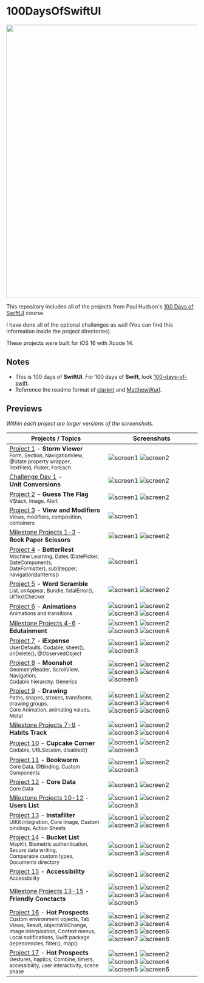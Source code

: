 # 100DaysOfSwiftUI

<div align="center">
  <img src="https://i.ytimg.com/vi/AWZzEGwkenQ/maxresdefault.jpg" width="720">
</div>

This repository includes all of the projects from Paul Hudson's [100 Days of SwiftUI](https://www.hackingwithswift.com/100/swiftui) course.

I have done all of the optional challenges as well (You can find this information inside the project directories).

These projects were built for iOS 16 with Xcode 14.

## Notes

- This is 100 days of **SwiftUI**. For 100 days of **Swift**, look [100-days-of-swift](https://github.com/fauzandwip/100-days-of-swift).
- Reference the readme format of [clarknt](https://github.com/clarknt) and [MatthewWurl](https://github.com/MatthewWurl).

## Previews

_Within each project are larger versions of the screenshots._

| Projects / Topics                                                                                                                                                                                                                                               | Screenshots                                                                                                                                                                                                                                                                                                                                                                                                                                                                                                                                      |
| --------------------------------------------------------------------------------------------------------------------------------------------------------------------------------------------------------------------------------------------------------------- | ------------------------------------------------------------------------------------------------------------------------------------------------------------------------------------------------------------------------------------------------------------------------------------------------------------------------------------------------------------------------------------------------------------------------------------------------------------------------------------------------------------------------------------------------ |
| [Project 1](01_Project1_HWSwiftUI) - **Storm Viewer** <br/><sub>Form, Section, NavigationView, </sub> <br/><sub>@State property wrapper, </sub> <br/><sub>TextField, Picker, ForEach</sub>                                                                      | ![screen1](01_Project1_HWSwiftUI/screenshots/small/screen01.png) ![screen2](01_Project1_HWSwiftUI/screenshots/small/screen02.png)                                                                                                                                                                                                                                                                                                                                                                                                                |
| [Challenge Day 1](02_Challenge-Day1_HWSwiftUI) - <br/> **Unit Conversions** <br/><sub></sub>                                                                                                                                                                    | ![screen1](02_Challenge-Day1_HWSwiftUI/screenshots/small/screen01.png) ![screen2](02_Challenge-Day1_HWSwiftUI/screenshots/small/screen02.png)                                                                                                                                                                                                                                                                                                                                                                                                    |
| [Project 2](03_Project2_HWSwiftUI) - **Guess The Flag** <br/><sub>VStack, Image, Alert</sub>                                                                                                                                                                    | ![screen1](03_Project2_HWSwiftUI/screenshots/small/screen01.png) ![screen2](03_Project2_HWSwiftUI/screenshots/small/screen02.png)                                                                                                                                                                                                                                                                                                                                                                                                                |
| [Project 3](04_Project3_HWSwiftUI) - **View and Modifiers** <br/><sub>Views, modifiers, composition, containers</sub>                                                                                                                                           | ![screen1](04_Project3_HWSwiftUI/screenshots/small/screen01.png)                                                                                                                                                                                                                                                                                                                                                                                                                                                                                 |
| [Milestone Projects 1-3](05_Milestone-Projects1-3_HWSwiftUI) - <br/> **Rock Paper Scissors** <br/><sub></sub>                                                                                                                                                   | ![screen1](05_Milestone-Projects1-3_HWSwiftUI/screenshots/small/screen01.png) ![screen2](05_Milestone-Projects1-3_HWSwiftUI/screenshots/small/screen02.png)                                                                                                                                                                                                                                                                                                                                                                                      |
| [Project 4](06_Project4_HWSwiftUI) - **BetterRest** <br/><sub>Machine Learning, Dates (DatePicker, DateComponents, </sub> <br/><sub>DateFormatter), subStepper, navigationBarItems()</sub>                                                                      | ![screen1](06_Project4_HWSwiftUI/screenshots/small/screen01.png)                                                                                                                                                                                                                                                                                                                                                                                                                                                                                 |
| [Project 5](07_Project5_HWSwiftUI) - **Word Scramble** <br/><sub>List, onAppear, Bundle, fatalError(), UITextChecker</sub>                                                                                                                                      | ![screen1](07_Project5_HWSwiftUI/screenshots/small/screen01.png) ![screen2](07_Project5_HWSwiftUI/screenshots/small/screen01.png)                                                                                                                                                                                                                                                                                                                                                                                                                |
| [Project 6](08_Project6_HWSwiftUI) - **Animations** <br/><sub>Animations and transitions</sub>                                                                                                                                                                  | ![screen1](08_Project6_HWSwiftUI/screenshots/small/screen01.png) ![screen2](08_Project6_HWSwiftUI/screenshots/small/screen02.png) ![screen3](08_Project6_HWSwiftUI/screenshots/small/screen03.png) ![screen4](08_Project6_HWSwiftUI/screenshots/small/screen04.png)                                                                                                                                                                                                                                                                              |
| [Milestone Projects 4-6](09_Milestone-Projects4-6_HWSwiftUI) - <br/> **Edutainment** <br/><sub></sub>                                                                                                                                                           | ![screen1](09_Milestone-Projects4-6_HWSwiftUI/screenshots/small/screen01.png) ![screen2](09_Milestone-Projects4-6_HWSwiftUI/screenshots/small/screen02.png) ![screen3](09_Milestone-Projects4-6_HWSwiftUI/screenshots/small/screen03.png) ![screen4](09_Milestone-Projects4-6_HWSwiftUI/screenshots/small/screen04.png)                                                                                                                                                                                                                          |
| [Project 7](10_Project7_HWSwiftUI) - **iExpense** <br/><sub>UserDefaults, Codable, sheet(), </sub> <br/><sub>onDelete(), @ObservedObject</sub>                                                                                                                  | ![screen1](10_Project7_HWSwiftUI/screenshots/small/screen01.png) ![screen2](10_Project7_HWSwiftUI/screenshots/small/screen02.png) ![screen3](10_Project7_HWSwiftUI/screenshots/small/screen03.png)                                                                                                                                                                                                                                                                                                                                               |
| [Project 8](11_Project8_HWSwiftUI) - **Moonshot** <br/><sub>GeometryReader, ScrollView, Navigation, </sub> <br/><sub>Codable hierarchy, Generics</sub>                                                                                                          | ![screen1](11_Project8_HWSwiftUI/screenshots/small/screen01.png) ![screen2](11_Project8_HWSwiftUI/screenshots/small/screen02.png) ![screen3](11_Project8_HWSwiftUI/screenshots/small/screen03.png) ![screen4](11_Project8_HWSwiftUI/screenshots/small/screen04.png) ![screen5](11_Project8_HWSwiftUI/screenshots/small/screen05.png)                                                                                                                                                                                                             |
| [Project 9](12_Project9_HWSwiftUI) - **Drawing** <br/><sub>Paths, shapes, strokes, transforms, drawing groups, </sub> <br/><sub>Core Animation, animating values, Metal</sub>                                                                                   | ![screen1](12_Project9_HWSwiftUI/screenshots/small/screen01.png) ![screen2](12_Project9_HWSwiftUI/screenshots/small/screen02.png) ![screen3](12_Project9_HWSwiftUI/screenshots/small/screen03.png) ![screen4](12_Project9_HWSwiftUI/screenshots/small/screen04.png) ![screen5](12_Project9_HWSwiftUI/screenshots/small/screen05.png) ![screen6](12_Project9_HWSwiftUI/screenshots/small/screen06.png)                                                                                                                                            |
| [Milestone Projects 7-9](13_Milestone-Projects7-9_HWSwiftUI) - <br/> **Habits Track** <br/><sub></sub>                                                                                                                                                          | ![screen1](13_Milestone-Projects7-9_HWSwiftUI/screenshots/small/screen01.png) ![screen2](13_Milestone-Projects7-9_HWSwiftUI/screenshots/small/screen02.png) ![screen3](13_Milestone-Projects7-9_HWSwiftUI/screenshots/small/screen03.png) ![screen4](13_Milestone-Projects7-9_HWSwiftUI/screenshots/small/screen04.png)                                                                                                                                                                                                                          |
| [Project 10](14_Project10_HWSwiftUI) - **Cupcake Corner** <br/><sub>Codable, URLSession, disabled()</sub>                                                                                                                                                       | ![screen1](14_Project10_HWSwiftUI/screenshots/small/screen01.png) ![screen2](14_Project10_HWSwiftUI/screenshots/small/screen02.png) ![screen3](14_Project10_HWSwiftUI/screenshots/small/screen03.png)                                                                                                                                                                                                                                                                                                                                            |
| [Project 11](15_Project11_HWSwiftUI) - **Bookworm** <br/><sub>Core Data, @Binding, Custom Components</sub>                                                                                                                                                      | ![screen1](15_Project11_HWSwiftUI/screenshots/small/screen01.png) ![screen2](15_Project11_HWSwiftUI/screenshots/small/screen02.png) ![screen3](15_Project11_HWSwiftUI/screenshots/small/screen03.png)                                                                                                                                                                                                                                                                                                                                            |
| [Project 12](16_Project12_HWSwiftUI) - **Core Data** <br/><sub>Core Data</sub>                                                                                                                                                                                  | ![screen1](16_Project12_HWSwiftUI/screenshots/small/screen01.png) ![screen2](16_Project12_HWSwiftUI/screenshots/small/screen02.png)                                                                                                                                                                                                                                                                                                                                                                                                              |
| [Milestone Projects 10-12](17_Milestone-Projects10-12_HWSwiftUI) - <br/> **Users List** <br/><sub></sub>                                                                                                                                                        | ![screen1](17_Milestone-Projects10-12_HWSwiftUI/screenshots/small/Light_01.png) ![screen2](17_Milestone-Projects10-12_HWSwiftUI/screenshots/small/Light_02.png) ![screen3](17_Milestone-Projects10-12_HWSwiftUI/screenshots/small/Light_03.png)                                                                                                                                                                                                                                                                                                  |
| [Project 13](18_Project13_HWSwiftUI) - **Instafilter** <br/><sub>UIKit integration, Core Image, Custom bindings, Action Sheets</sub>                                                                                                                            | ![screen1](18_Project13_HWSwiftUI/screenshots/small/light_01.png) ![screen2](18_Project13_HWSwiftUI/screenshots/small/light_02.png) ![screen3](18_Project13_HWSwiftUI/screenshots/small/light_03.png) ![screen4](18_Project13_HWSwiftUI/screenshots/small/light_04.png)                                                                                                                                                                                                                                                                          |
| [Project 14](19_Project14_HWSwiftUI) - **Bucket List** <br/><sub>MapKit, Biometric authentication, </sub> <br/><sub>Secure data writing, </sub> <br/><sub>Comparable custom types, </sub> <br/><sub>Documents directory</sub>                                   | ![screen1](19_Project14_HWSwiftUI/screenshots/small/light_01.png) ![screen2](19_Project14_HWSwiftUI/screenshots/small/light_02.png) ![screen3](19_Project14_HWSwiftUI/screenshots/small/light_03.png) ![screen4](19_Project14_HWSwiftUI/screenshots/small/light_04.png)                                                                                                                                                                                                                                                                          |
| [Project 15](20_Project15_HWSwiftUI) - **Accessibility** <br/><sub>Accessibility</sub>                                                                                                                                                                          | ![screen1](20_Project15_HWSwiftUI/screenshots/small/light_01.png) ![screen2](20_Project15_HWSwiftUI/screenshots/small/light_02.png)                                                                                                                                                                                                                                                                                                                                                                                                              |
| [Milestone Projects 13-15](21_Milestone-Projects13-15_HWSwiftUI) - <br/> **Friendly Conctacts** <br/><sub></sub>                                                                                                                                                | ![screen1](21_Milestone-Projects13-15_HWSwiftUI/screenshots/small/light_01.png) ![screen2](21_Milestone-Projects13-15_HWSwiftUI/screenshots/small/light_02.png) ![screen3](21_Milestone-Projects13-15_HWSwiftUI/screenshots/small/light_03.png) ![screen4](21_Milestone-Projects13-15_HWSwiftUI/screenshots/small/light_04.png) ![screen5](21_Milestone-Projects13-15_HWSwiftUI/screenshots/small/light_05.png)                                                                                                                                  |
| [Project 16](22_Project16_HWSwiftUI) - **Hot Prospects** <br/><sub>Custom environment objects, Tab Views, Result, objectWillChange, </sub> <br/><sub>Image interpolation, Context menus, Local notifications, Swift package dependencies, filter(), map()</sub> | ![screen1](22_Project16_HWSwiftUI/screenshots/small/light_01.png) ![screen2](22_Project16_HWSwiftUI/screenshots/small/light_02.png) ![screen3](22_Project16_HWSwiftUI/screenshots/small/light_03.png) ![screen4](22_Project16_HWSwiftUI/screenshots/small/light_04.png) ![screen5](22_Project16_HWSwiftUI/screenshots/small/light_05.png) ![screen6](22_Project16_HWSwiftUI/screenshots/small/light_06.png) ![screen7](22_Project16_HWSwiftUI/screenshots/small/light_02.png) ![screen8](22_Project16_HWSwiftUI/screenshots/small/screen_08.png) |
| [Project 17](23_Project17_HWSwiftUI) - **Hot Prospects** <br/><sub>Gestures, haptics, Combine, timers, accessibility, user interactivity, scene phase</sub>                                                                                                     | ![screen1](23_Project17_HWSwiftUI/screenshots/small/light_01.png) ![screen2](23_Project17_HWSwiftUI/screenshots/small/light_02.png) ![screen3](23_Project17_HWSwiftUI/screenshots/small/light_03.png) ![screen4](23_Project17_HWSwiftUI/screenshots/small/light_04.png) ![screen5](23_Project17_HWSwiftUI/screenshots/small/light_05.png) ![screen6](23_Project17_HWSwiftUI/screenshots/small/light_06.png)                                                                                                                                      |
